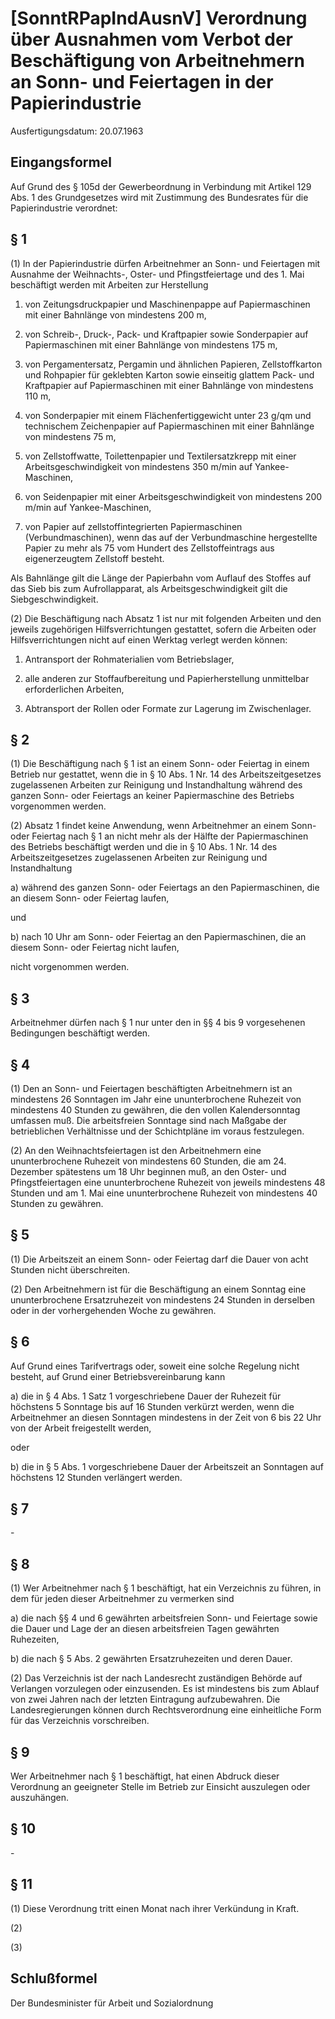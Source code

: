 # [SonntRPapIndAusnV] Verordnung über Ausnahmen vom Verbot der Beschäftigung von Arbeitnehmern an Sonn- und Feiertagen in der Papierindustrie

Ausfertigungsdatum: 20.07.1963

 

## Eingangsformel

Auf Grund des § 105d der Gewerbeordnung in Verbindung mit Artikel 129 Abs. 1 des Grundgesetzes wird mit Zustimmung des Bundesrates für die Papierindustrie verordnet:


## § 1

(1) In der Papierindustrie dürfen Arbeitnehmer an Sonn- und Feiertagen mit Ausnahme der Weihnachts-, Oster- und Pfingstfeiertage und des 1. Mai beschäftigt werden mit Arbeiten zur Herstellung

1. von Zeitungsdruckpapier und Maschinenpappe auf Papiermaschinen mit einer Bahnlänge von mindestens 200 m,

2. von Schreib-, Druck-, Pack- und Kraftpapier sowie Sonderpapier auf Papiermaschinen mit einer Bahnlänge von mindestens 175 m,

3. von Pergamentersatz, Pergamin und ähnlichen Papieren, Zellstoffkarton und Rohpapier für geklebten Karton sowie einseitig glattem Pack- und Kraftpapier auf Papiermaschinen mit einer Bahnlänge von mindestens 110 m,

4. von Sonderpapier mit einem Flächenfertiggewicht unter 23 g/qm und technischem Zeichenpapier auf Papiermaschinen mit einer Bahnlänge von mindestens 75 m,

5. von Zellstoffwatte, Toilettenpapier und Textilersatzkrepp mit einer Arbeitsgeschwindigkeit von mindestens 350 m/min auf Yankee-Maschinen,

6. von Seidenpapier mit einer Arbeitsgeschwindigkeit von mindestens 200 m/min auf Yankee-Maschinen,

7. von Papier auf zellstoffintegrierten Papiermaschinen (Verbundmaschinen), wenn das auf der Verbundmaschine hergestellte Papier zu mehr als 75 vom Hundert des Zellstoffeintrags aus eigenerzeugtem Zellstoff besteht.

Als Bahnlänge gilt die Länge der Papierbahn vom Auflauf des Stoffes auf das Sieb bis zum Aufrollapparat, als Arbeitsgeschwindigkeit gilt die Siebgeschwindigkeit.

(2) Die Beschäftigung nach Absatz 1 ist nur mit folgenden Arbeiten und den jeweils zugehörigen Hilfsverrichtungen gestattet, sofern die Arbeiten oder Hilfsverrichtungen nicht auf einen Werktag verlegt werden können:

1. Antransport der Rohmaterialien vom Betriebslager,

2. alle anderen zur Stoffaufbereitung und Papierherstellung unmittelbar erforderlichen Arbeiten,

3. Abtransport der Rollen oder Formate zur Lagerung im Zwischenlager.


## § 2

(1) Die Beschäftigung nach § 1 ist an einem Sonn- oder Feiertag in einem Betrieb nur gestattet, wenn die in § 10 Abs. 1 Nr. 14 des Arbeitszeitgesetzes zugelassenen Arbeiten zur Reinigung und Instandhaltung während des ganzen Sonn- oder Feiertags an keiner Papiermaschine des Betriebs vorgenommen werden.

(2) Absatz 1 findet keine Anwendung, wenn Arbeitnehmer an einem Sonn- oder Feiertag nach § 1 an nicht mehr als der Hälfte der Papiermaschinen des Betriebs beschäftigt werden und die in § 10 Abs. 1 Nr. 14 des Arbeitszeitgesetzes zugelassenen Arbeiten zur Reinigung und Instandhaltung

a) während des ganzen Sonn- oder Feiertags an den Papiermaschinen, die an diesem Sonn- oder Feiertag laufen,

und

b) nach 10 Uhr am Sonn- oder Feiertag an den Papiermaschinen, die an diesem Sonn- oder Feiertag nicht laufen,

nicht vorgenommen werden.


## § 3

Arbeitnehmer dürfen nach § 1 nur unter den in §§ 4 bis 9 vorgesehenen Bedingungen beschäftigt werden.


## § 4

(1) Den an Sonn- und Feiertagen beschäftigten Arbeitnehmern ist an mindestens 26 Sonntagen im Jahr eine ununterbrochene Ruhezeit von mindestens 40 Stunden zu gewähren, die den vollen Kalendersonntag umfassen muß. Die arbeitsfreien Sonntage sind nach Maßgabe der betrieblichen Verhältnisse und der Schichtpläne im voraus festzulegen.

(2) An den Weihnachtsfeiertagen ist den Arbeitnehmern eine ununterbrochene Ruhezeit von mindestens 60 Stunden, die am 24. Dezember spätestens um 18 Uhr beginnen muß, an den Oster- und Pfingstfeiertagen eine ununterbrochene Ruhezeit von jeweils mindestens 48 Stunden und am 1. Mai eine ununterbrochene Ruhezeit von mindestens 40 Stunden zu gewähren.


## § 5

(1) Die Arbeitszeit an einem Sonn- oder Feiertag darf die Dauer von acht Stunden nicht überschreiten.

(2) Den Arbeitnehmern ist für die Beschäftigung an einem Sonntag eine ununterbrochene Ersatzruhezeit von mindestens 24 Stunden in derselben oder in der vorhergehenden Woche zu gewähren.


## § 6

Auf Grund eines Tarifvertrags oder, soweit eine solche Regelung nicht besteht, auf Grund einer Betriebsvereinbarung kann

a) die in § 4 Abs. 1 Satz 1 vorgeschriebene Dauer der Ruhezeit für höchstens 5 Sonntage bis auf 16 Stunden verkürzt werden, wenn die Arbeitnehmer an diesen Sonntagen mindestens in der Zeit von 6 bis 22 Uhr von der Arbeit freigestellt werden,

oder

b) die in § 5 Abs. 1 vorgeschriebene Dauer der Arbeitszeit an Sonntagen auf höchstens 12 Stunden verlängert werden.


## § 7

\-


## § 8

(1) Wer Arbeitnehmer nach § 1 beschäftigt, hat ein Verzeichnis zu führen, in dem für jeden dieser Arbeitnehmer zu vermerken sind

a) die nach §§ 4 und 6 gewährten arbeitsfreien Sonn- und Feiertage sowie die Dauer und Lage der an diesen arbeitsfreien Tagen gewährten Ruhezeiten,

b) die nach § 5 Abs. 2 gewährten Ersatzruhezeiten und deren Dauer.

(2) Das Verzeichnis ist der nach Landesrecht zuständigen Behörde auf Verlangen vorzulegen oder einzusenden. Es ist mindestens bis zum Ablauf von zwei Jahren nach der letzten Eintragung aufzubewahren. Die Landesregierungen können durch Rechtsverordnung eine einheitliche Form für das Verzeichnis vorschreiben.


## § 9

Wer Arbeitnehmer nach § 1 beschäftigt, hat einen Abdruck dieser Verordnung an geeigneter Stelle im Betrieb zur Einsicht auszulegen oder auszuhängen.


## § 10

\-


## § 11

(1) Diese Verordnung tritt einen Monat nach ihrer Verkündung in Kraft.

(2)

(3)


## Schlußformel

Der Bundesminister für Arbeit und Sozialordnung
